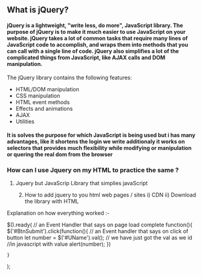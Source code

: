 ## What is jQuery?
#### jQuery is a lightweight, "write less, do more", JavaScript library. The purpose of jQuery is to make it much easier to use JavaScript on your website. jQuery takes a lot of common tasks that require many lines of JavaScript code to accomplish, and wraps them into methods that you can call with a single line of code. jQuery also simplifies a lot of the complicated things from JavaScript, like AJAX calls and DOM manipulation.

The jQuery library contains the following features:
- HTML/DOM manipulation
- CSS manipulation
- HTML event methods
- Effects and animations
- AJAX
- Utilities


#### It is solves the purpose for which JavaScript is being used but i has many advantages, like it shortens the login we write additionaly it works on selectors that provides much flexibility while modifying or manipulation or quering the real dom from the browser 

### How can I use Jquery on my HTML to practice the same ?

1. Jquery 
    but JavaScrip Library that simplies javaScript

    2. How to add jquery to you html web pages / sites 
        i) CDN
        ii) Download the library with HTML


Explanation on how everything worked :- 


$().ready(   // an Event Handler that says on page load complete
    function(){
        $('#BtnSubmit').click(function(){  // an Event handler that says on click of button
            let number = $('#UName').val();  // we have just got the val 
                                                as we id                              //in javascript with value 
            alert(number);
        })
        
    }
);

    
